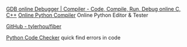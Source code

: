 
[GDB online Debugger | Compiler - Code, Compile, Run, Debug online C, C++](https://www.onlinegdb.com)
[Online Python Compiler](https://www.onlinegdb.com/online_python_compiler)
Online Python Editor & Tester

[GitHub - tylerhou/fiber](https://github.com/tylerhou/fiber)

[Python Code Checker](https://extendsclass.com/python-tester.html)
quick find errors in code
